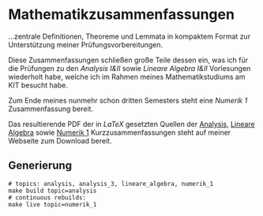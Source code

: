 # Mathematikzusammenfassungen

…zentrale Definitionen, Theoreme und Lemmata in kompaktem Format zur Unterstützung meiner Prüfungsvorbereitungen.

Diese Zusammenfassungen schließen große Teile dessen ein, was ich für die Prüfungen zu den _Analysis I&II_ sowie _Lineare Algebra I&II_ Vorlesungen wiederholt habe, welche ich im Rahmen meines Mathematikstudiums am KIT besucht habe.

Zum Ende meines nunmehr schon dritten Semesters steht eine _Numerik 1_ Zusammenfassung bereit.

Das resultierende PDF der in _LaTeX_ gesetzten Quellen der [Analysis](https://static.kummerlaender.eu/media/ana12_zusammenfassung.pdf), [Lineare Algebra](https://static.kummerlaender.eu/media/la12_zusammenfassung.pdf) sowie [Numerik 1](https://static.kummerlaender.eu/media/numa1_zusammenfassung.pdf) Kurzzusammenfassungen steht auf meiner Webseite zum Download bereit.

## Generierung

	# topics: analysis, analysis_3, lineare_algebra, numerik_1
	make build topic=analysis
	# continuous rebuilds:
	make live topic=numerik_1
